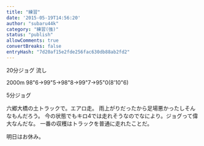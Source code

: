 ```yaml
---
title: "練習"
date: '2015-05-19T14:56:20'
author: "subaru44k"
category: "練習(強)"
status: "publish"
allowComments: true
convertBreaks: false
entryHash: "7d20af15e2fde256fac630db88ab2fd2"
---
```

20分ジョグ
流し

2000m
98"6→99"5→98"8→99"7→95"0(8'10"6)

5分ジョグ

六郷大橋の土トラックで。エアロ走。
雨上がりだったから足場悪かったしそんなもんだろう。
今の状態でもキロ4では走れそうなのでなにより。ジョグって偉大なんだな。
一番の収穫はトラックを普通に走れたことだ。

明日はお休み。
